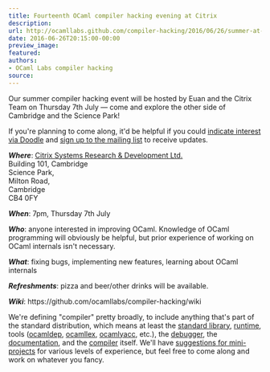 ```yaml
---
title: Fourteenth OCaml compiler hacking evening at Citrix
description:
url: http://ocamllabs.github.com/compiler-hacking/2016/06/26/summer-at-citrix - [404 Not Found]
date: 2016-06-26T20:15:00-00:00
preview_image:
featured:
authors:
- OCaml Labs compiler hacking
source:
---
```


<p>&#8203;Our summer compiler hacking event will be hosted by Euan and the Citrix Team on Thursday 7th&#8203; July &mdash; come and explore the other side of Cambridge and the Science Park!</p>

<p>If you're planning to come along, it'd be helpful if you could <a href="http://doodle.com/poll/kykn2fxzgbqrdc3h">indicate interest via Doodle</a> and <a href="http://lists.ocaml.org/admin/cam-compiler-hacking - [404 Not Found]">sign up to the mailing list</a> to receive updates.</p>

<p><em><strong>Where</strong></em>: <a href="https://goo.gl/maps/pVRvLfVNMb12">Citrix Systems Research &amp; Development Ltd.</a><br/>
  Building 10&#8203;1, &#8203;
  Cambridge<br/>
  Science Park&#8203;,<br/>
  Milton Road&#8203;,<br/>
  Cambridge&#8203;<br/>
  CB4 0FY&#8203;   </p>

<p><em><strong>When</strong></em>: 7pm, Thursday 7th July</p>

<p><em><strong>Who</strong></em>: anyone interested in improving OCaml. Knowledge of OCaml programming will obviously be helpful, but prior experience of working on OCaml internals isn't necessary.</p>

<p><em><strong>What</strong></em>: fixing bugs, implementing new features, learning about OCaml internals</p>

<p><em><strong>Refreshments</strong></em>: pizza and beer/other drinks will be available.</p>

<p><em><strong>Wiki</strong></em>: https://github.com/ocamllabs/compiler-hacking/wiki</p>

<p>We're defining &quot;compiler&quot; pretty broadly, to include anything that's part of the standard distribution, which means at least the
 <a href="https://github.com/ocaml/ocaml/tree/trunk/stdlib">standard library</a>,
 <a href="https://github.com/ocaml/ocaml/tree/trunk/byterun - [404 Not Found]">run</a><a href="https://github.com/ocaml/ocaml/tree/trunk/asmrun - [404 Not Found]">time</a>, tools
    (<a href="http://caml.inria.fr/pub/docs/manual-ocaml/depend.html">ocamldep</a>,
     <a href="https://realworldocaml.org/v1/en/html/parsing-with-ocamllex-and-menhir.html - [404 Not Found]">ocamllex</a>,
     <a href="http://caml.inria.fr/pub/docs/manual-ocaml-4.00/manual026.html - [404 Not Found]">ocamlyacc</a>, etc.), the
 <a href="http://caml.inria.fr/pub/docs/manual-ocaml/debugger.html">debugger</a>, the
 <a href="https://github.com/ocaml/ocaml/tree/trunk/manual">documentation</a>, and the
 <a href="https://github.com/ocaml/ocaml">compiler</a> itself. We'll have
 <a href="https://github.com/ocamllabs/compiler-hacking/wiki/Things-to-work-on">suggestions for mini-projects</a> for various levels of experience, but feel free to come along and work on whatever you fancy.</p>

